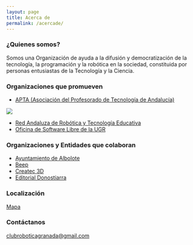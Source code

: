 ```yaml
---
layout: page
title: Acerca de
permalink: /acercade/
---
```


### ¿Quienes somos?
Somos una Organización de ayuda a la difusión y democratización de la tecnología, la programación y la robótica en la sociedad, constituida por personas entusiastas de la Tecnología y la Ciencia.

### Organizaciones que promueven
 * [APTA (Asociación del Profesorado de Tecnología de Andalucía)](https://aptandalucia.wordpress.com/)

![](/images/logo_apta.png)
  
 * [Red Andaluza de Robótica y Tecnología Educativa](http://roboticaytecnologia.org/)
 * [Oficina de Software Libre de la UGR](http://osl.ugr.es/)

### Organizaciones y Entidades que colaboran
 * [Ayuntamiento de Albolote](https://albolote.org/)
 * [Beep](https://www.beep.es/tienda-de-informatica/32471/granada)
 * [Createc 3D](https://createc3d.com/)
 * [Editorial Donostiarra](https://www.editorialdonostiarra.com/)

### Localización
[Mapa](https://goo.gl/maps/apqiUdvcC9s)

### Contáctanos
[clubroboticagranada@gmail.com](mailto:clubroboticagranada@gmail.com)
